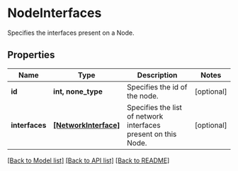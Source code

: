 # NodeInterfaces

Specifies the interfaces present on a Node.

## Properties
Name | Type | Description | Notes
------------ | ------------- | ------------- | -------------
**id** | **int, none_type** | Specifies the id of the node. | [optional] 
**interfaces** | [**[NetworkInterface]**](NetworkInterface.md) | Specifies the list of network interfaces present on this Node. | [optional] 

[[Back to Model list]](../README.md#documentation-for-models) [[Back to API list]](../README.md#documentation-for-api-endpoints) [[Back to README]](../README.md)


